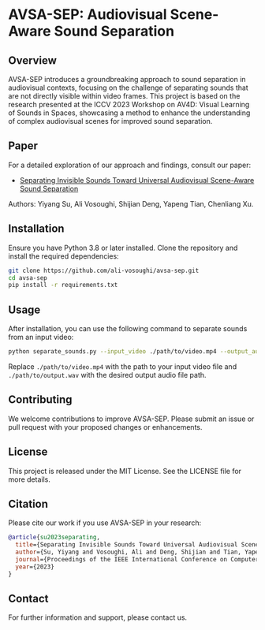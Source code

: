 # AVSA-SEP: Audiovisual Scene-Aware Sound Separation

## Overview

AVSA-SEP introduces a groundbreaking approach to sound separation in audiovisual contexts, focusing on the challenge of separating sounds that are not directly visible within video frames. This project is based on the research presented at the ICCV 2023 Workshop on AV4D: Visual Learning of Sounds in Spaces, showcasing a method to enhance the understanding of complex audiovisual scenes for improved sound separation.

## Paper

For a detailed exploration of our approach and findings, consult our paper:

- [Separating Invisible Sounds Toward Universal Audiovisual Scene-Aware Sound Separation](https://av4d.org/papers/iccv23/p3.pdf)

Authors: Yiyang Su, Ali Vosoughi, Shijian Deng, Yapeng Tian, Chenliang Xu.

## Installation

Ensure you have Python 3.8 or later installed. Clone the repository and install the required dependencies:

```bash
git clone https://github.com/ali-vosoughi/avsa-sep.git
cd avsa-sep
pip install -r requirements.txt
```

## Usage

After installation, you can use the following command to separate sounds from an input video:

```bash
python separate_sounds.py --input_video ./path/to/video.mp4 --output_audio ./path/to/output.wav
```

Replace `./path/to/video.mp4` with the path to your input video file and `./path/to/output.wav` with the desired output audio file path.

## Contributing

We welcome contributions to improve AVSA-SEP. Please submit an issue or pull request with your proposed changes or enhancements.

## License

This project is released under the MIT License. See the LICENSE file for more details.

## Citation

Please cite our work if you use AVSA-SEP in your research:

```bibtex
@article{su2023separating,
  title={Separating Invisible Sounds Toward Universal Audiovisual Scene-Aware Sound Separation},
  author={Su, Yiyang and Vosoughi, Ali and Deng, Shijian and Tian, Yapeng and Xu, Chenliang},
  journal={Proceedings of the IEEE International Conference on Computer Vision (ICCV) Workshop on AV4D: Visual Learning of Sounds in Spaces},
  year={2023}
}
```

## Contact

For further information and support, please contact us.
